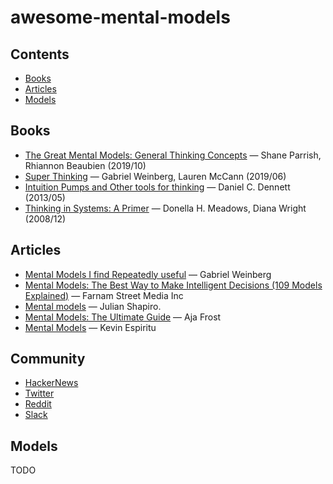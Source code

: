 # awesome-mental-models


## Contents

- [Books](#books)
- [Articles](#articles)
- [Models](#models)

## Books

* [The Great Mental Models: General Thinking
  Concepts](https://www.goodreads.com/book/show/44245196-the-great-mental-models)
  — Shane Parrish, Rhiannon Beaubien (2019/10)
* [Super Thinking](https://www.goodreads.com/book/show/40664390-super-thinking)
  — Gabriel Weinberg, Lauren McCann (2019/06)
* [Intuition Pumps and Other tools for
  thinking](https://www.goodreads.com/book/show/18378002-intuition-pumps-and-other-tools-for-thinking)
  — Daniel C. Dennett (2013/05)
* [Thinking in Systems: A
  Primer](https://www.goodreads.com/book/show/3828902-thinking-in-systems) —
  Donella H. Meadows, Diana Wright (2008/12)

## Articles

* [Mental Models I find Repeatedly
  useful](https://medium.com/@yegg/mental-models-i-find-repeatedly-useful-936f1cc405d)
  — Gabriel Weinberg
* [Mental Models: The Best Way to Make Intelligent Decisions (109 Models
  Explained)](https://fs.blog/mental-models/) — Farnam Street Media Inc
* [Mental models](https://www.julian.com/blog/mental-model-examples) — Julian
  Shapiro.
* [Mental Models: The Ultimate
  Guide](https://blog.hubspot.com/marketing/mental-models) — Aja Frost
* [Mental Models](https://www.kevinespiritu.com/mental-models/) — Kevin Espiritu

## Community

* [HackerNews](https://news.ycombinator.com/)
* [Twitter](https://twitter.com/hashtag/MentalModels)
* [Reddit](https://www.reddit.com/r/mentalmodels)
* [Slack](https://join.slack.com/t/mental-modelshq/shared_invite/enQtODAyMzQyOTg4NzA5LWE0ZWMyZGNmMzRiMzVkOWUzYTc3MjBhODcyODk5MzQ1NTBmMjE4YzQzOTYyYTRmMjBhZmJkYjJjZDNiZDM1YTU)

## Models

TODO
